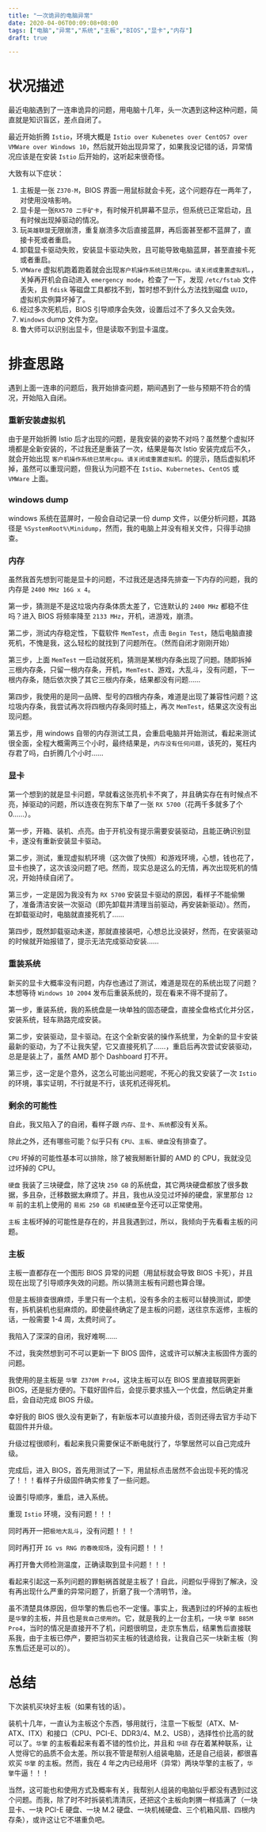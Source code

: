 ```yaml
---
title: "一次诡异的电脑异常"
date: 2020-04-06T00:09:08+08:00
tags: ["电脑","异常","系统","主板","BIOS","显卡","内存"]
draft: true 

---
```


# 状况描述

最近电脑遇到了一连串诡异的问题，用电脑十几年，头一次遇到这种这种问题，简直就是知识盲区，差点自闭了。

最近开始折腾 `Istio`，环境大概是 `Istio over Kubenetes over CentOS7 over VMWare over Windows 10`，然后就开始出现异常了，如果我没记错的话，异常情况应该是在安装 `Istio` 后开始的，这听起来很奇怪。

大致有以下症状：

1. 主板是一张 `Z370-M`，BIOS 界面一用鼠标就会卡死，这个问题存在一两年了，对使用没啥影响。
1. 显卡是一张`RX570 二手矿卡`，有时候开机屏幕不显示，但系统已正常启动，且有时候出现掉驱动的情况。
1. 玩`英雄联盟`无限崩溃，重复崩溃多次后直接蓝屏，再后面甚至都不蓝屏了，直接卡死或者重启。
1. 卸载显卡驱动失败，安装显卡驱动失败，且可能导致电脑蓝屏，甚至直接卡死或者重启。
1. `VMWare` 虚拟机跑着跑着就会出现`客户机操作系统已禁用cpu。请关闭或重置虚拟机。`，关掉再开机会自动进入 `emergency mode`，检查了一下，发现 `/etc/fstab` 文件丢失，且 `fdisk` 等磁盘工具都找不到，暂时想不到什么方法找到磁盘 `UUID`，虚拟机实例算坏掉了。 
1. 经过多次死机后，BIOS 引导顺序会失效，设置后过不了多久又会失效。
1. `Windows` dump 文件为空。
1. 鲁大师可以识别出显卡，但是读取不到显卡温度。

# 排查思路

遇到上面一连串的问题后，我开始排查问题，期间遇到了一些与预期不符合的情况，开始陷入自闭。

### 重新安装虚拟机

由于是开始折腾 Istio 后才出现的问题，是我安装的姿势不对吗？虽然整个虚拟环境都是全新安装的，不过我还是重装了一次，结果是每次 Istio 安装完成后不久，就会开始出现 `客户机操作系统已禁用cpu。请关闭或重置虚拟机。`的提示，随后虚拟机坏掉，虽然可以重现问题，但我认为问题不在 `Istio`、`Kubernetes`、`CentOS` 或 `VMWare` 上面。

### windows dump

windows 系统在蓝屏时，一般会自动记录一份 dump 文件，以便分析问题，其路径是 `%SystemRoot%\Minidump`，然而，我的电脑上并没有相关文件，只得手动排查。

### 内存

虽然我首先想到可能是显卡的问题，不过我还是选择先排查一下内存的问题，我的内存是 `2400 MHz 16G x 4`。

第一步，猜测是不是这垃圾内存条体质太差了，它连默认的 `2400 MHz` 都稳不住吗？进入 BIOS 将频率降至 `2133 MHz`，开机，进游戏，崩溃。

第二步，测试内存稳定性，下载软件 `MemTest`，点击 `Begin Test`，随后电脑直接死机，不愧是我，这么轻松的就找到了问题所在。（然而自闭才刚刚开始）

第三步，上面 `MemTest` 一启动就死机，猜测是某根内存条出现了问题。随即拆掉三根内存条，只留一根内存条，开机，`MemTest`、游戏，大乱斗，没有问题，下一根内存条，随后依次换了其它三根内存条，结果都没有问题……

第四步，我使用的是同一品牌、型号的四根内存条，难道是出现了兼容性问题？这垃圾内存条，我尝试再次将四根内存条同时插上，再次 `MemTest`，结果这次没有出现问题。

第五步，用 windows 自带的内存测试工具，会重启电脑并开始测试，看起来测试很全面，全程大概需两三个小时，最终结果是，`内存没有任何问题`，该死的，冤枉内存君了吗，白折腾几个小时……

### 显卡

第一个想到的就是显卡问题，早就看这张亮机卡不爽了，并且确实存在有时候点不亮，掉驱动的问题，所以连夜在狗东下单了一张 `RX 5700`（花两千多就多了个 0……）。

第一步，开箱、装机、点亮。由于开机没有提示需要安装驱动，且能正确识别显卡，遂没有重新安装显卡驱动。

第二步，测试，重现虚拟机环境（这次做了快照）和游戏环境，心想，钱也花了，显卡也换了，这次该没问题了吧。然而，现实总是这么的无情，再次出现死机的情况，开始持续自闭了。

第三步，一定是因为我没有为 `RX 5700` 安装显卡驱动的原因，看样子不能偷懒了，准备清洁安装一次驱动（即先卸载并清理当前驱动，再安装新驱动）。然而，在卸载驱动时，电脑就直接死机了……

第四步，既然卸载驱动未遂，那就直接装吧，心想总比没装好，然而，在安装驱动的时候就开始报错了，提示无法完成驱动安装……

### 重装系统

新买的显卡大概率没有问题，内存也通过了测试，难道是现在的系统出现了问题？本想等待 `Windows 10 2004` 发布后重装系统的，现在看来不得不提前了。

第一步，重装系统，我的系统盘是一块单独的固态硬盘，直接全盘格式化并分区，安装系统，轻车熟路完成安装。

第二步，安装驱动，显卡驱动。在这个全新安装的操作系统里，为全新的显卡安装最新的驱动，为了不让我失望，它又直接死机了……，重启后再次尝试安装驱动，总是是装上了，虽然 AMD 那个 Dashboard 打不开。

第三步，这一定是个意外，这怎么可能出问题呢，不死心的我又安装了一次 `Istio` 的环境，事实证明，不行就是不行，该死机还得死机。

### 剩余的可能性

自此，我又陷入了的自闭，看样子跟 `内存`、`显卡`、`系统`都没有关系。

除此之外，还有哪些可能？似乎只有 `CPU`、`主板`、`硬盘`没有排查了。

`CPU` 坏掉的可能性基本可以排除，除了被我掰断针脚的 AMD 的 CPU，我就没见过坏掉的 CPU。

`硬盘` 我装了三块硬盘，除了这块 `250 GB` 的系统盘，其它两块硬盘都放了很多数据，多且杂，迁移数据太麻烦了。并且，我也从没见过坏掉的硬盘，家里那台 `12 年` 前的主机上使用的 `易拓 250 GB 机械硬盘`至今还可以正常使用。

`主板` 主板坏掉的可能性是存在的，并且我遇到过，所以，我倾向于先看看主板的问题。

### 主板

主板一直都存在一个图形 BIOS 异常的问题（用鼠标就会导致 BIOS 卡死），并且现在出现了引导顺序失效的问题。所以猜测主板有问题也算合理。

但是主板排查很麻烦，手里只有一个主机，没有多余的主板可以替换测试，即使有，拆机装机也挺麻烦的。即使最终确定了是主板的问题，送往京东返修，主板的话，一般需要 1-4 周，太费时间了。

我陷入了深深的自闭，我好难啊……

不过，我突然想到可不可以更新一下 BIOS 固件，这或许可以解决主板固件方面的问题。

我使用的是主板是 `华擎 Z370M Pro4`，这块主板可以在 BIOS 里直接联网更新 BIOS，还是挺方便的。下载好固件后，会提示要求插入一个优盘，然后确定并重启，会自动完成 BIOS 升级。

幸好我的 BIOS 很久没有更新了，有新版本可以直接升级，否则还得去官方手动下载固件并升级。

升级过程很顺利，看起来我只需要保证不断电就行了，华擎居然可以自己完成升级。

完成后，进入 BIOS，首先用测试了一下，用鼠标点击居然不会出现卡死的情况了！！！看样子升级固件确实修复了一些问题。

设置引导顺序，重启，进入系统。

重现 `Istio` 环境，没有问题！！！

同时再开一把`极地大乱斗`，没有问题！！！

同时再打开 `IG vs RNG 的春晚现场`，没有问题！！！

再打开鲁大师检测温度，正确读取到显卡问题！！！

看起来引起这一系列问题的罪魁祸首就是主板了！自此，问题似乎得到了解决，没有再出现什么严重的异常问题了，折磨了我一个清明节，淦。

虽不清楚具体原因，但华擎的售后也不一定懂。事实上，我遇到过的坏掉的主板也是`华擎`的主板，并且也是`我自己使用的`。它，就是我的上一台主机，一块 `华擎 B85M Pro4`，当时的情况是直接开不了机，问题很明显，走京东售后，结果售后直接联系我，由于主板已停产，要把当初买主板的钱退给我，让我自己买一块新主板（狗东售后还是可以的）。

# 总结

下次装机买块好主板（如果有钱的话）。

装机十几年，一直认为主板这个东西，够用就行，注意一下板型（ATX、M-ATX、ITX）和接口（CPU、PCI-E、DDR3/4、M.2、USB），选择性价比高的就可以了。`华擎` 的主板看起来有着不错的性价比，并且和 `华硕` 存在着某种联系，让人觉得它的品质不会太差。所以我不管是帮别人组装电脑，还是自己组装，都很喜欢买 `华擎` 的主板。然而，我在 4 年之内已经用坏（异常）两块华擎的主板了，`华擎`牛逼！！！

当然，这可能也和使用方式及概率有关，我帮别人组装的电脑似乎都没有遇到过这个问题。而我，除了时不时拆装机清清灰，还把这个主板向刺猬一样插满了（一块显卡、一块 PCI-E 硬盘、一块 M.2 硬盘、一块机械硬盘、三个机箱风扇、四根内存条），或许这让它不堪重负吧。
